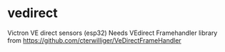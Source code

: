 # vedirect
Victron VE direct sensors (esp32)
Needs VEdirect Framehandler library from https://github.com/cterwilliger/VeDirectFrameHandler
